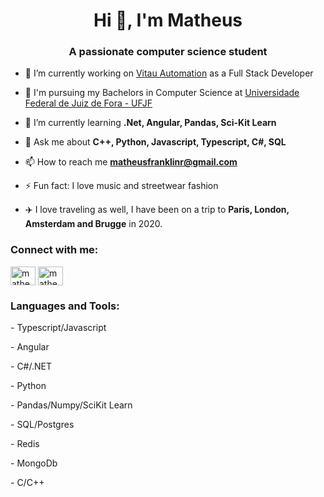 <h1 align="center">Hi 👋, I'm Matheus</h1>
<h3 align="center">A passionate computer science student</h3>

- 🔭 I’m currently working on [Vitau Automation](https://vitauautomation.com/) as a Full Stack Developer

- 📝 I'm pursuing my Bachelors in Computer Science at [Universidade Federal de Juiz de Fora - UFJF](https://www2.ufjf.br/ufjf/)

- 🌱 I’m currently learning **.Net, Angular, Pandas, Sci-Kit Learn**

- 💬 Ask me about **C++, Python, Javascript, Typescript, C#, SQL**

- 📫 How to reach me **matheusfranklinr@gmail.com**

- ⚡ Fun fact: I love music and streetwear fashion

- ✈️ I love traveling as well, I have been on a trip to **Paris, London, Amsterdam and Brugge** in 2020.

<h3 align="left">Connect with me:</h3>
<p align="left">
<a href="https://linkedin.com/in/matheusfranklin-rodrigues/" target="blank"><img align="center" src="https://raw.githubusercontent.com/rahuldkjain/github-profile-readme-generator/master/src/images/icons/Social/linked-in-alt.svg" alt="matheusfranklin-rodrigues/" height="30" width="40" /></a>
<a href="https://instagram.com/matheuslhand" target="blank"><img align="center" src="https://raw.githubusercontent.com/rahuldkjain/github-profile-readme-generator/master/src/images/icons/Social/instagram.svg" alt="matheuslhand" height="30" width="40" /></a>
</p>

<h3 align="left">Languages and Tools:</h3>
<p> - Typescript/Javascript </p>
<p> - Angular </p>
<p> - C#/.NET </p>
<p> - Python </p>
<p> - Pandas/Numpy/SciKit Learn </p>
<p> - SQL/Postgres </p>
<p> - Redis </p>
<p> - MongoDb </p>
<p> - C/C++ </p>
